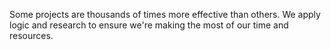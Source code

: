 Some projects are thousands of times more effective than others. We apply logic and research to ensure we're making the most of our time and resources.
